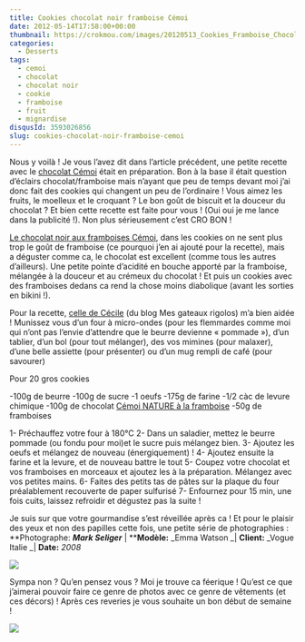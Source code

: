 ```yaml
---
title: Cookies chocolat noir framboise Cémoi
date: 2012-05-14T17:58:00+00:00
thumbnail: https://crokmou.com/images/20120513_Cookies_Framboise_Chocolat_C--moi_Nature_0003.jpg
categories:
  - Desserts
tags:
  - cemoi
  - chocolat
  - chocolat noir
  - cookie
  - framboise
  - fruit
  - mignardise
disqusId: 3593026856
slug: cookies-chocolat-noir-framboise-cemoi
---
```


Nous y voilà ! Je vous l’avez dit dans l’article précédent, une petite recette avec le [chocolat Cémoi](http://www.jaimelechocolat.fr/chocolat-guimauve/tablettes-chocolat.html) était en préparation. Bon à la base il était question d’éclairs chocolat/framboise mais n’ayant que peu de temps devant moi j’ai donc fait des cookies qui changent un peu de l’ordinaire ! Vous aimez les fruits, le moelleux et le croquant ? Le bon goût de biscuit et la douceur du chocolat ? Et bien cette recette est faite pour vous ! (Oui oui je me lance dans la publicité !). Non plus sérieusement c’est CRO BON !

[Le chocolat noir aux framboises Cémoi](http://www.jaimelechocolat.fr/tablette-chocolat-bio-framboise-55-cacao.html/), dans les cookies on ne sent plus trop le goût de framboise (ce pourquoi j’en ai ajouté pour la recette), mais a déguster comme ca, le chocolat est excellent (comme tous les autres d’ailleurs). Une petite pointe d’acidité en bouche apporté par la framboise, mélangée à la douceur et au crémeux du chocolat !
Et puis un cookies avec des framboises dedans ca rend la chose moins diabolique (avant les sorties en bikini !).

Pour la recette, [celle de Cécile](http://mesgateauxrigolos.over-blog.com/article-32844330.html) (du blog Mes gateaux rigolos) m’a bien aidée ! Munissez vous d’un four à micro-ondes (pour les flemmardes comme moi qui n’ont pas l’envie d’attendre que le beurre devienne « pommade »), d’un tablier, d’un bol (pour tout mélanger), des vos mimines (pour malaxer), d’une belle assiette (pour présenter) ou d’un mug rempli de café (pour savourer)

Pour 20 gros cookies

-100g de beurre
-100g de sucre
-1 oeufs
-175g de farine
-1/2 càc de levure chimique
-100g de chocolat [Cémoi NATURE à la framboise](http://www.jaimelechocolat.fr/tablette-chocolat-bio-framboise-55-cacao.html/)
-50g de framboises

1- Préchauffez votre four à 180°C
2- Dans un saladier, mettez le beurre pommade (ou fondu pour moi)et le sucre puis mélangez bien.
3- Ajoutez les oeufs et mélangez de nouveau (énergiquement) !
4- Ajoutez ensuite la farine et la levure, et de nouveau battre le tout
5- Coupez votre chocolat et vos framboises en morceaux et ajoutez les à la préparation. Mélangez avec vos petites mains.
6- Faites des petits tas de pâtes sur la plaque du four préalablement recouverte de paper sulfurisé
7- Enfournez pour 15 min, une fois cuits, laissez refroidir et dégustez pas la suite !

Je suis sur que votre gourmandise s’est réveillée après ca ! Et pour le plaisir des yeux et non des papilles cette fois, une petite série de photographies : **Photographe: **_Mark Seliger_** | ****Modèle:** _Emma Watson _| **Client:** _Vogue Italie _| **Date:** _2008_

![](http://3.bp.blogspot.com/-ZopJDSRcvKE/T7E31GtFFeI/AAAAAAAACaA/HW03_aLHx9Q/s1600/Emma-Watson-Photoshoot-Vogue-Italia-Mark-Seliger-5.jpg)

Sympa non ? Qu’en pensez vous ? Moi je trouve ca féerique ! Qu’est ce que j’aimerai pouvoir faire ce genre de photos avec ce genre de vêtements (et ces décors) ! Après ces reveries je vous souhaite un bon début de semaine !

![](http://4.bp.blogspot.com/-TT_gBJSE89c/T7E4ftxluhI/AAAAAAAACaI/qNJ6paY3e0U/s1600/panda+fait+des+bisous+Hellogif.gif)